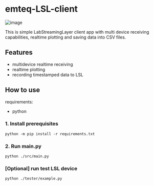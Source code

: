 # emteq-LSL-client

![image](https://github.com/emteqlabs/emteq-LSL-client/assets/40773550/69476a89-fa54-4bd3-82be-f8b8bbf3e8a7)


This is simple LabStreamingLayer client app with multi device receiving capabilities, realtime plotting and saving data into CSV files.

## Features

- multidevice realtime receiving
- realtime plotting
- recording timestamped data to LSL
## How to use

requirements:
- python

### 1. Install prerequisites

`python -m pip install -r requirements.txt`

### 2. Run main.py

`python ./src/main.py`

### [Optional] run test LSL device

`python ./tester/example.py`

